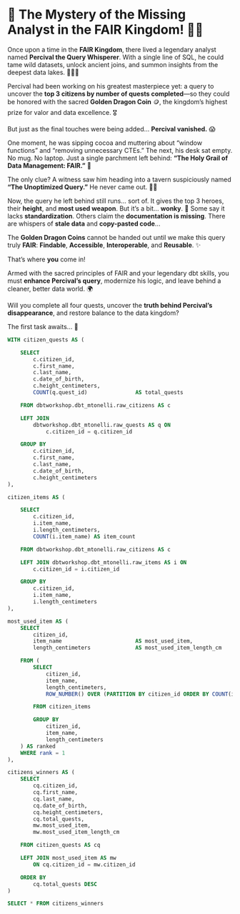 # 🏰 The Mystery of the Missing Analyst in the FAIR Kingdom! 🧙‍♂️

Once upon a time in the **FAIR Kingdom**, there lived a legendary analyst named **Percival the Query Whisperer**. With a single line of SQL, he could tame wild datasets, unlock ancient joins, and summon insights from the deepest data lakes. 🧑‍💻✨

Percival had been working on his greatest masterpiece yet: a query to uncover the **top 3 citizens by number of quests completed**—so they could be honored with the sacred **Golden Dragon Coin** 🪙, the kingdom’s highest prize for valor and data excellence. 🎖️

But just as the final touches were being added… **Percival vanished.** 😱

One moment, he was sipping cocoa and muttering about “window functions” and “removing unnecessary CTEs.” The next, his desk sat empty. No mug. No laptop. Just a single parchment left behind:
**“The Holy Grail of Data Management: FAIR.”** 📜

The only clue? A witness saw him heading into a tavern suspiciously named **“The Unoptimized Query.”** He never came out. 🕵️‍♂️

Now, the query he left behind still runs... sort of. It gives the top 3 heroes, their **height**, and **most used weapon**. But it’s a bit... **wonky**. 😬
Some say it lacks **standardization**. Others claim the **documentation is missing**. There are whispers of **stale data** and **copy-pasted code**...

The **Golden Dragon Coins** cannot be handed out until we make this query truly **FAIR**:
**Findable**, **Accessible**, **Interoperable**, and **Reusable**. ✨

That’s where **you** come in!

Armed with the sacred principles of FAIR and your legendary dbt skills, you must **enhance Percival’s query**, modernize his logic, and leave behind a cleaner, better data world. 🌍

Will you complete all four quests, uncover the **truth behind Percival’s disappearance**, and restore balance to the data kingdom?

The first task awaits... 🏁

```sql
WITH citizen_quests AS (

    SELECT
        c.citizen_id,
        c.first_name,
        c.last_name,
        c.date_of_birth,
        c.height_centimeters,
        COUNT(q.quest_id)               AS total_quests

    FROM dbtworkshop.dbt_mtonelli.raw_citizens AS c

    LEFT JOIN
        dbtworkshop.dbt_mtonelli.raw_quests AS q ON
            c.citizen_id = q.citizen_id

    GROUP BY
        c.citizen_id,
        c.first_name,
        c.last_name,
        c.date_of_birth,
        c.height_centimeters
),

citizen_items AS (

    SELECT
        c.citizen_id,
        i.item_name,
        i.length_centimeters,
        COUNT(i.item_name) AS item_count

    FROM dbtworkshop.dbt_mtonelli.raw_citizens AS c

    LEFT JOIN dbtworkshop.dbt_mtonelli.raw_items AS i ON
        c.citizen_id = i.citizen_id

    GROUP BY
        c.citizen_id,
        i.item_name,
        i.length_centimeters
),

most_used_item AS (
    SELECT
        citizen_id,
        item_name                       AS most_used_item,
        length_centimeters              AS most_used_item_length_cm

    FROM (
        SELECT
            citizen_id,
            item_name,
            length_centimeters,
            ROW_NUMBER() OVER (PARTITION BY citizen_id ORDER BY COUNT(item_name) DESC) AS rank

        FROM citizen_items

        GROUP BY
            citizen_id,
            item_name,
            length_centimeters
    ) AS ranked
    WHERE rank = 1
),

citizens_winners AS (
    SELECT
        cq.citizen_id,
        cq.first_name,
        cq.last_name,
        cq.date_of_birth,
        cq.height_centimeters,
        cq.total_quests,
        mw.most_used_item,
        mw.most_used_item_length_cm

    FROM citizen_quests AS cq

    LEFT JOIN most_used_item AS mw
        ON cq.citizen_id = mw.citizen_id

    ORDER BY
        cq.total_quests DESC
)

SELECT * FROM citizens_winners
```
